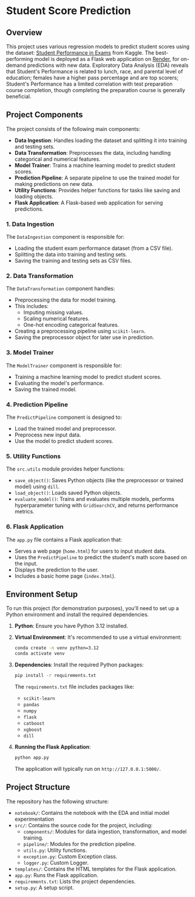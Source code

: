 # Student Score Prediction

## Overview

This project uses various regression models to predict student scores using the dataset: [Student Performance in Exams](https://www.kaggle.com/datasets/spscientist/students-performance-in-exams?datasetId=74977) from Kaggle. The best-performing model is deployed as a Flask web application on [Render](https://mlproject-hw1j.onrender.com/predictdata), for on-demand predictions with new data. Exploratory Data Analysis (EDA) reveals that Student's Performance is related to lunch, race, and parental level of education; females have a higher pass percentage and are top scorers; Student's Performance has a limited correlation with test preparation course completion, though completing the preparation course is generally beneficial.


## Project Components

The project consists of the following main components:

* **Data Ingestion**: Handles loading the dataset and splitting it into training and testing sets.
* **Data Transformation**: Preprocesses the data, including handling categorical and numerical features.
* **Model Trainer**: Trains a machine learning model to predict student scores.
* **Prediction Pipeline**:  A separate pipeline to use the trained model for making predictions on new data.
* **Utility Functions**:  Provides helper functions for tasks like saving and loading objects.
* **Flask Application**: A Flask-based web application for serving predictions.

###   1. Data Ingestion

The `DataIngestion` component is responsible for:

* Loading the student exam performance dataset (from a CSV file).
* Splitting the data into training and testing sets.
* Saving the training and testing sets as CSV files.

 
### 2. Data Transformation

The `DataTransformation` component handles:

* Preprocessing the data for model training.
* This includes:
    * Imputing missing values.
    * Scaling numerical features.
    * One-hot encoding categorical features.
* Creating a preprocessing pipeline using `scikit-learn`.
* Saving the preprocessor object for later use in prediction.


###   3. Model Trainer

The `ModelTrainer` component is responsible for:

* Training a machine learning model to predict student scores.
* Evaluating the model's performance.
* Saving the trained model.

### 4. Prediction Pipeline

The `PredictPipeline` component is designed to:
* Load the trained model and preprocessor.
* Preprocess new input data.
* Use the model to predict student scores.


### 5. Utility Functions

The `src.utils` module provides helper functions:

* `save_object()`:  Saves Python objects (like the preprocessor or trained model) using `dill`.
* `load_object()`: Loads saved Python objects.
* `evaluate_model()`:  Trains and evaluates multiple models, performs hyperparameter tuning with `GridSearchCV`, and returns performance metrics.

### 6. Flask Application

The `app.py` file contains a Flask application that:

* Serves a web page (`home.html`) for users to input student data.
* Uses the `PredictPipeline` to predict the student's math score based on the input.
* Displays the prediction to the user.
* Includes a basic home page (`index.html`).


##   Environment Setup

To run this project (for demonstration purposes), you'll need to set up a Python environment and install the required dependencies.

1.  **Python**:  Ensure you have Python 3.12 installed.
2.  **Virtual Environment**:  It's recommended to use a virtual environment:

    ```bash
    conda create -n venv python=3.12
    conda activate venv
    ```
3.  **Dependencies**:  Install the required Python packages:

    ```bash
    pip install -r requirements.txt
    ```

    The `requirements.txt` file includes packages like:

    * `scikit-learn`
    * `pandas`
    * `numpy`
    * `flask`
    * `catboost`
    * `xgboost`
    * `dill`

4.  **Running the Flask Application**:
    ```bash
    python app.py
    ```
    The application will typically run on `http://127.0.0.1:5000/`.

##   Project Structure

The repository has the following structure:

* `notebook/`: Contains the notebook with the EDA and initial model experimentation
* `src/`: Contains the source code for the project, including:
    * `components/`:  Modules for data ingestion, transformation, and model training.
    * `pipeline/`:  Modules for the prediction pipeline.
    * `utils.py`:  Utility functions.
    * `exception.py`:  Custom Exception class.
    * `logger.py`:  Custom Logger.
* `templates/`: Contains the HTML templates for the Flask application.
* `app.py`:  Runs the Flask application.
* `requirements.txt`: Lists the project dependencies.
* `setup.py`:  A setup script.
